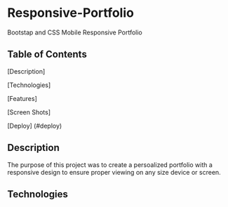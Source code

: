 # Responsive-Portfolio
Bootstap and CSS Mobile Responsive Portfolio
## Table of Contents ##
[Description]

[Technologies]

[Features]

[Screen Shots]

[Deploy] (#deploy)
## Description ##
The purpose of this project was to create a persoalized portfolio with a responsive design to ensure proper viewing on any size device or screen.
## Technologies ##


